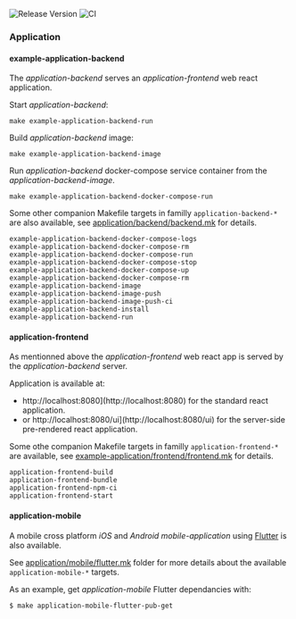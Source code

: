 ![Release Version](https://img.shields.io/github/v/release/vegito-app/example-application?sort=semver)
![CI](https://github.com/vegito-app/example-application/actions/workflows/release.yml/badge.svg?branch=main)

### Application

#### example-application-backend

The _application-backend_ serves an _application-frontend_ web react application.

Start _application-backend_:

```
make example-application-backend-run
```

Build _application-backend_ image:

```
make example-application-backend-image
```

Run _application-backend_ docker-compose service container from the _application-backend-image_.

```
make example-application-backend-docker-compose-run
```

Some other companion Makefile targets in familly `application-backend-*` are also available, see [application/backend/backend.mk](application/backend/backend.mk) for details.

    example-application-backend-docker-compose-logs
    example-application-backend-docker-compose-rm
    example-application-backend-docker-compose-run
    example-application-backend-docker-compose-stop
    example-application-backend-docker-compose-up
    example-application-backend-docker-compose-rm
    example-application-backend-image
    example-application-backend-image-push
    example-application-backend-image-push-ci
    example-application-backend-install
    example-application-backend-run

#### application-frontend

As mentionned above the _application-frontend_ web react app is served by the _application-backend_ server.

Application is available at:

- http://localhost:8080](http://localhost:8080) for the standard react application.
- or http://localhost:8080/ui](http://localhost:8080/ui) for the server-side pre-rendered react application.

Some othe companion Makefile targets in familly `application-frontend-*` are available, see [example-application/frontend/frontend.mk](example-application/frontend/frontend.mk) for details.

    application-frontend-build   
    application-frontend-bundle  
    application-frontend-npm-ci  
    application-frontend-start

#### application-mobile

A mobile cross platform *iOS* and *Android* _mobile-application_ using [Flutter](https://flutter.dev) is also available.

See [application/mobile/flutter.mk](application/mobile) folder for more details about the available `application-mobile-*` targets.

As an example, get _application-mobile_ Flutter dependancies with:

```bash
$ make application-mobile-flutter-pub-get
````


    
        
